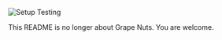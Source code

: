 ![Setup Testing](https://github.com/uva-cs3240-f22/project-a-12/actions/workflows/django.yml/badge.svg)

This README is no longer about Grape Nuts. You are welcome.
